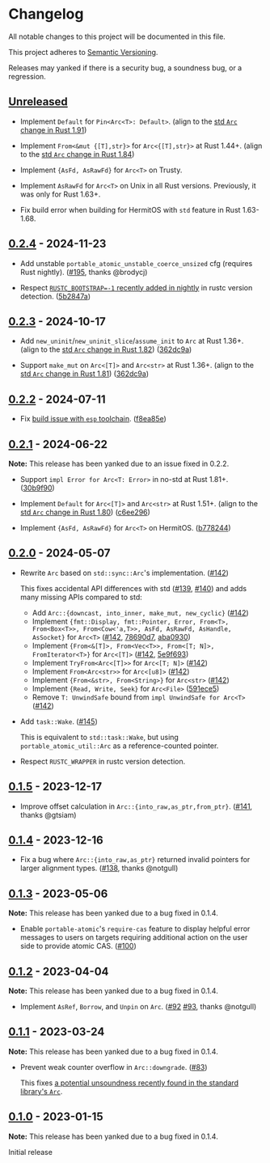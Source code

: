 # Changelog

All notable changes to this project will be documented in this file.

This project adheres to [Semantic Versioning](https://semver.org).

Releases may yanked if there is a security bug, a soundness bug, or a regression.

<!--
Note: In this file, do not use the hard wrap in the middle of a sentence for compatibility with GitHub comment style markdown rendering.
-->

## [Unreleased]

- Implement `Default` for `Pin<Arc<T>: Default>`. (align to the [std `Arc` change in Rust 1.91](https://github.com/rust-lang/rust/pull/143717))

- Implement `From<&mut {[T],str}>` for `Arc<{[T],str}>` at Rust 1.44+. (align to the [std `Arc` change in Rust 1.84](https://github.com/rust-lang/rust/pull/129329))

- Implement `{AsFd, AsRawFd}` for `Arc<T>` on Trusty.

- Implement `AsRawFd` for `Arc<T>` on Unix in all Rust versions. Previously, it was only for Rust 1.63+.

- Fix build error when building for HermitOS with `std` feature in Rust 1.63-1.68.

## [0.2.4] - 2024-11-23

- Add unstable `portable_atomic_unstable_coerce_unsized` cfg (requires Rust nightly). ([#195](https://github.com/taiki-e/portable-atomic/pull/195), thanks @brodycj)

- Respect [`RUSTC_BOOTSTRAP=-1` recently added in nightly](https://github.com/rust-lang/rust/pull/132993) in rustc version detection. ([5b2847a](https://github.com/taiki-e/portable-atomic/commit/5b2847a8b99aa2a57a6c80f5a47327b2764f08cc))

## [0.2.3] - 2024-10-17

- Add `new_uninit`/`new_uninit_slice`/`assume_init` to `Arc` at Rust 1.36+. (align to the [std `Arc` change in Rust 1.82](https://github.com/rust-lang/rust/pull/129401)) ([362dc9a](https://github.com/taiki-e/portable-atomic/commit/362dc9af2779c81aa346e89c4d3f3eef71cf29ed))

- Support `make_mut` on `Arc<[T]>` and `Arc<str>` at Rust 1.36+. (align to the [std `Arc` change in Rust 1.81](https://github.com/rust-lang/rust/pull/116113)) ([362dc9a](https://github.com/taiki-e/portable-atomic/commit/362dc9af2779c81aa346e89c4d3f3eef71cf29ed))

## [0.2.2] - 2024-07-11

- Fix [build issue with `esp` toolchain](https://github.com/taiki-e/semihosting/issues/11). ([f8ea85e](https://github.com/taiki-e/portable-atomic/commit/f8ea85e1aa46fa00bc865633fb40b05f8a0c823b))

## [0.2.1] - 2024-06-22

**Note:** This release has been yanked due to an issue fixed in 0.2.2.

- Support `impl Error for Arc<T: Error>` in no-std at Rust 1.81+. ([30b9f90](https://github.com/taiki-e/portable-atomic/commit/30b9f90346dfad14ab00f1c7e1f988f941330bcf))

- Implement `Default` for `Arc<[T]>` and `Arc<str>` at Rust 1.51+. (align to the [std `Arc` change in Rust 1.80](https://github.com/rust-lang/rust/pull/124640)) ([c6ee296](https://github.com/taiki-e/portable-atomic/commit/c6ee29606984863d008c2cf2209751ed0fa43b14))

- Implement `{AsFd, AsRawFd}` for `Arc<T>` on HermitOS. ([b778244](https://github.com/taiki-e/portable-atomic/commit/b778244917e17bfc431c9add4d028ff26d00e3b7))

## [0.2.0] - 2024-05-07

- Rewrite `Arc` based on `std::sync::Arc`'s implementation. ([#142](https://github.com/taiki-e/portable-atomic/pull/142))

  This fixes accidental API differences with std ([#139](https://github.com/taiki-e/portable-atomic/issues/139), [#140](https://github.com/taiki-e/portable-atomic/issues/140)) and adds many missing APIs compared to std:
  - Add `Arc::{downcast, into_inner, make_mut, new_cyclic}` ([#142](https://github.com/taiki-e/portable-atomic/pull/142))
  - Implement `{fmt::Display, fmt::Pointer, Error, From<T>, From<Box<T>>, From<Cow<'a,T>>, AsFd, AsRawFd, AsHandle, AsSocket}` for `Arc<T>` ([#142](https://github.com/taiki-e/portable-atomic/pull/142), [78690d7](https://github.com/taiki-e/portable-atomic/commit/78690d7cad3b394119ea147c5773f67806a6ac09), [aba0930](https://github.com/taiki-e/portable-atomic/commit/aba0930269d7075b81810b49bbbbb6c5edc85ea0))
  - Implement `{From<&[T]>, From<Vec<T>>, From<[T; N]>, FromIterator<T>}` for `Arc<[T]>` ([#142](https://github.com/taiki-e/portable-atomic/pull/142), [5e9f693](https://github.com/taiki-e/portable-atomic/commit/5e9f693dcb43c35187ca95ce1c824e0cb1d3c4f8))
  - Implement `TryFrom<Arc<[T]>>` for `Arc<[T; N]>` ([#142](https://github.com/taiki-e/portable-atomic/pull/142))
  - Implement `From<Arc<str>>` for `Arc<[u8]>` ([#142](https://github.com/taiki-e/portable-atomic/pull/142))
  - Implement `{From<&str>, From<String>}` for `Arc<str>` ([#142](https://github.com/taiki-e/portable-atomic/pull/142))
  - Implement `{Read, Write, Seek}` for `Arc<File>` ([591ece5](https://github.com/taiki-e/portable-atomic/commit/591ece5bde0f19f1895853791924ee55c51ee61e))
  - Remove `T: UnwindSafe` bound from `impl UnwindSafe for Arc<T>` ([#142](https://github.com/taiki-e/portable-atomic/pull/142))

- Add `task::Wake`. ([#145](https://github.com/taiki-e/portable-atomic/pull/145))

  This is equivalent to `std::task::Wake`, but using `portable_atomic_util::Arc` as a reference-counted pointer.

- Respect `RUSTC_WRAPPER` in rustc version detection.

## [0.1.5] - 2023-12-17

- Improve offset calculation in `Arc::{into_raw,as_ptr,from_ptr}`. ([#141](https://github.com/taiki-e/portable-atomic/pull/141), thanks @gtsiam)

## [0.1.4] - 2023-12-16

- Fix a bug where `Arc::{into_raw,as_ptr}` returned invalid pointers for larger alignment types. ([#138](https://github.com/taiki-e/portable-atomic/pull/138), thanks @notgull)

## [0.1.3] - 2023-05-06

**Note:** This release has been yanked due to a bug fixed in 0.1.4.

- Enable `portable-atomic`'s `require-cas` feature to display helpful error messages to users on targets requiring additional action on the user side to provide atomic CAS. ([#100](https://github.com/taiki-e/portable-atomic/pull/100))

## [0.1.2] - 2023-04-04

**Note:** This release has been yanked due to a bug fixed in 0.1.4.

- Implement `AsRef`, `Borrow`, and `Unpin` on `Arc`. ([#92](https://github.com/taiki-e/portable-atomic/pull/92) [#93](https://github.com/taiki-e/portable-atomic/pull/93), thanks @notgull)

## [0.1.1] - 2023-03-24

**Note:** This release has been yanked due to a bug fixed in 0.1.4.

- Prevent weak counter overflow in `Arc::downgrade`. ([#83](https://github.com/taiki-e/portable-atomic/pull/83))

  This fixes [a potential unsoundness recently found in the standard library's `Arc`](https://github.com/rust-lang/rust/issues/108706).

## [0.1.0] - 2023-01-15

**Note:** This release has been yanked due to a bug fixed in 0.1.4.

Initial release

[Unreleased]: https://github.com/taiki-e/portable-atomic/compare/portable-atomic-util-0.2.4...HEAD
[0.2.4]: https://github.com/taiki-e/portable-atomic/compare/portable-atomic-util-0.2.3...portable-atomic-util-0.2.4
[0.2.3]: https://github.com/taiki-e/portable-atomic/compare/portable-atomic-util-0.2.2...portable-atomic-util-0.2.3
[0.2.2]: https://github.com/taiki-e/portable-atomic/compare/portable-atomic-util-0.2.1...portable-atomic-util-0.2.2
[0.2.1]: https://github.com/taiki-e/portable-atomic/compare/portable-atomic-util-0.2.0...portable-atomic-util-0.2.1
[0.2.0]: https://github.com/taiki-e/portable-atomic/compare/portable-atomic-util-0.1.5...portable-atomic-util-0.2.0
[0.1.5]: https://github.com/taiki-e/portable-atomic/compare/portable-atomic-util-0.1.4...portable-atomic-util-0.1.5
[0.1.4]: https://github.com/taiki-e/portable-atomic/compare/portable-atomic-util-0.1.3...portable-atomic-util-0.1.4
[0.1.3]: https://github.com/taiki-e/portable-atomic/compare/portable-atomic-util-0.1.2...portable-atomic-util-0.1.3
[0.1.2]: https://github.com/taiki-e/portable-atomic/compare/portable-atomic-util-0.1.1...portable-atomic-util-0.1.2
[0.1.1]: https://github.com/taiki-e/portable-atomic/compare/portable-atomic-util-0.1.0...portable-atomic-util-0.1.1
[0.1.0]: https://github.com/taiki-e/portable-atomic/releases/tag/portable-atomic-util-0.1.0
